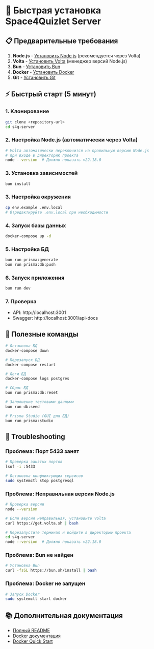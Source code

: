 # 🚀 Быстрая установка Space4Quizlet Server

## 📋 Предварительные требования

1. **Node.js** - [Установить Node.js](https://nodejs.org/) (рекомендуется через Volta)
2. **Volta** - [Установить Volta](https://volta.sh/) (менеджер версий Node.js)
3. **Bun** - [Установить Bun](https://bun.sh/docs/installation)
4. **Docker** - [Установить Docker](https://docs.docker.com/get-docker/)
5. **Git** - [Установить Git](https://git-scm.com/downloads)

## ⚡ Быстрый старт (5 минут)

### 1. Клонирование

```bash
git clone <repository-url>
cd s4q-server
```

### 2. Настройка Node.js (автоматически через Volta)

```bash
# Volta автоматически переключится на правильную версию Node.js
# при входе в директорию проекта
node --version  # Должно показать v22.18.0
```

### 3. Установка зависимостей

```bash
bun install
```

### 3. Настройка окружения

```bash
cp env.example .env.local
# Отредактируйте .env.local при необходимости
```

### 4. Запуск базы данных

```bash
docker-compose up -d
```

### 5. Настройка БД

```bash
bun run prisma:generate
bun run prisma:db:push
```

### 6. Запуск приложения

```bash
bun run dev
```

### 7. Проверка

- API: http://localhost:3001
- Swagger: http://localhost:3001/api-docs

## 🔧 Полезные команды

```bash
# Остановка БД
docker-compose down

# Перезапуск БД
docker-compose restart

# Логи БД
docker-compose logs postgres

# Сброс БД
bun run prisma:db:reset

# Заполнение тестовыми данными
bun run db:seed

# Prisma Studio (GUI для БД)
bun run prisma:studio
```

## 🐛 Troubleshooting

### Проблема: Порт 5433 занят

```bash
# Проверка занятых портов
lsof -i :5433

# Остановка конфликтующих сервисов
sudo systemctl stop postgresql
```

### Проблема: Неправильная версия Node.js

```bash
# Проверка версии
node --version

# Если версия неправильная, установите Volta
curl https://get.volta.sh | bash

# Перезапустите терминал и войдите в директорию проекта
cd s4q-server
node --version  # Должно показать v22.18.0
```

### Проблема: Bun не найден

```bash
# Установка Bun
curl -fsSL https://bun.sh/install | bash
```

### Проблема: Docker не запущен

```bash
# Запуск Docker
sudo systemctl start docker
```

## 📚 Дополнительная документация

- [Полный README](../README.md)
- [Docker документация](docker/README.md)
- [Docker Quick Start](docker/quick-start.md)
